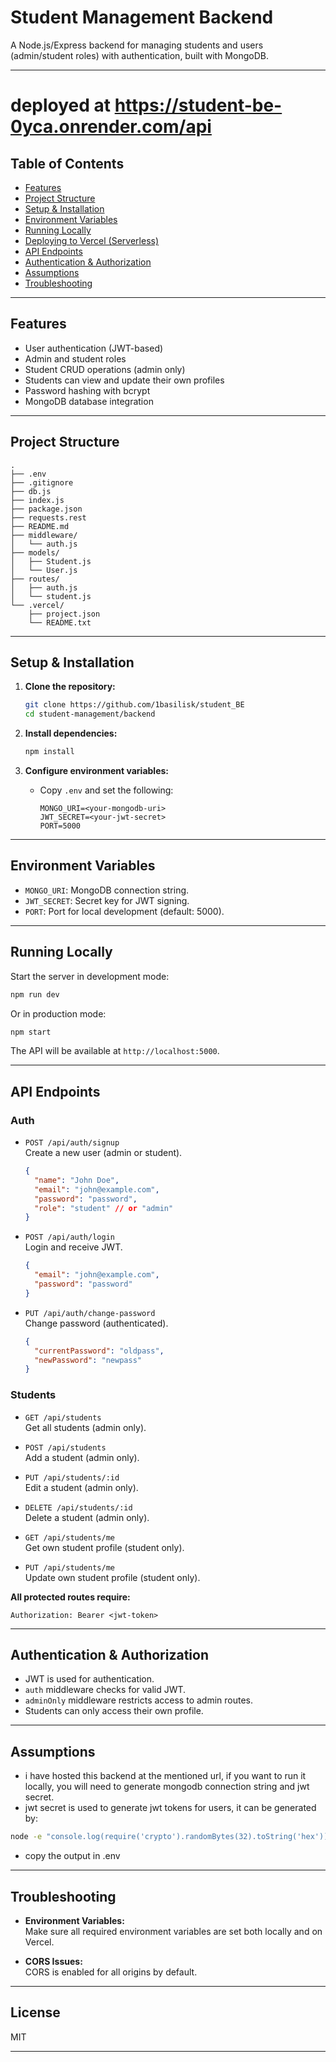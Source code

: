 # Student Management Backend

A Node.js/Express backend for managing students and users (admin/student roles) with authentication, built with MongoDB.

---
# deployed at https://student-be-0yca.onrender.com/api

## Table of Contents

- [Features](#features)
- [Project Structure](#project-structure)
- [Setup & Installation](#setup--installation)
- [Environment Variables](#environment-variables)
- [Running Locally](#running-locally)
- [Deploying to Vercel (Serverless)](#deploying-to-vercel-serverless)
- [API Endpoints](#api-endpoints)
- [Authentication & Authorization](#authentication--authorization)
- [Assumptions](#assumptions)
- [Troubleshooting](#troubleshooting)

---

## Features

- User authentication (JWT-based)
- Admin and student roles
- Student CRUD operations (admin only)
- Students can view and update their own profiles
- Password hashing with bcrypt
- MongoDB database integration

---

## Project Structure

```
.
├── .env
├── .gitignore
├── db.js
├── index.js
├── package.json
├── requests.rest
├── README.md
├── middleware/
│   └── auth.js
├── models/
│   ├── Student.js
│   └── User.js
├── routes/
│   ├── auth.js
│   └── student.js
└── .vercel/
    ├── project.json
    └── README.txt
```

---

## Setup & Installation

1. **Clone the repository:**
   ```sh
   git clone https://github.com/1basilisk/student_BE
   cd student-management/backend
   ```

2. **Install dependencies:**
   ```sh
   npm install
   ```

3. **Configure environment variables:**
   - Copy `.env` and set the following:
     ```
     MONGO_URI=<your-mongodb-uri>
     JWT_SECRET=<your-jwt-secret>
     PORT=5000
     ```

---

## Environment Variables

- `MONGO_URI`: MongoDB connection string.
- `JWT_SECRET`: Secret key for JWT signing.
- `PORT`: Port for local development (default: 5000).

---

## Running Locally

Start the server in development mode:
```sh
npm run dev
```
Or in production mode:
```sh
npm start
```
The API will be available at `http://localhost:5000`.

---


## API Endpoints

### Auth

- `POST /api/auth/signup`  
  Create a new user (admin or student).
  ```json
  {
    "name": "John Doe",
    "email": "john@example.com",
    "password": "password",
    "role": "student" // or "admin"
  }
  ```

- `POST /api/auth/login`  
  Login and receive JWT.
  ```json
  {
    "email": "john@example.com",
    "password": "password"
  }
  ```

- `PUT /api/auth/change-password`  
  Change password (authenticated).
  ```json
  {
    "currentPassword": "oldpass",
    "newPassword": "newpass"
  }
  ```

### Students

- `GET /api/students`  
  Get all students (admin only).

- `POST /api/students`  
  Add a student (admin only).

- `PUT /api/students/:id`  
  Edit a student (admin only).

- `DELETE /api/students/:id`  
  Delete a student (admin only).

- `GET /api/students/me`  
  Get own student profile (student only).

- `PUT /api/students/me`  
  Update own student profile (student only).

**All protected routes require:**
```
Authorization: Bearer <jwt-token>
```

---

## Authentication & Authorization

- JWT is used for authentication.
- `auth` middleware checks for valid JWT.
- `adminOnly` middleware restricts access to admin routes.
- Students can only access their own profile.

---

## Assumptions

- i have hosted this backend at the mentioned url, if you want to run it locally, you will need to generate mongodb connection string and jwt secret.
- jwt secret is used to generate jwt tokens for users, it can be generated by:

```bash
node -e "console.log(require('crypto').randomBytes(32).toString('hex'))"
```
- copy the output in .env


---

## Troubleshooting

- **Environment Variables:**  
  Make sure all required environment variables are set both locally and on Vercel.

- **CORS Issues:**  
  CORS is enabled for all origins by default.

---

## License

MIT

---